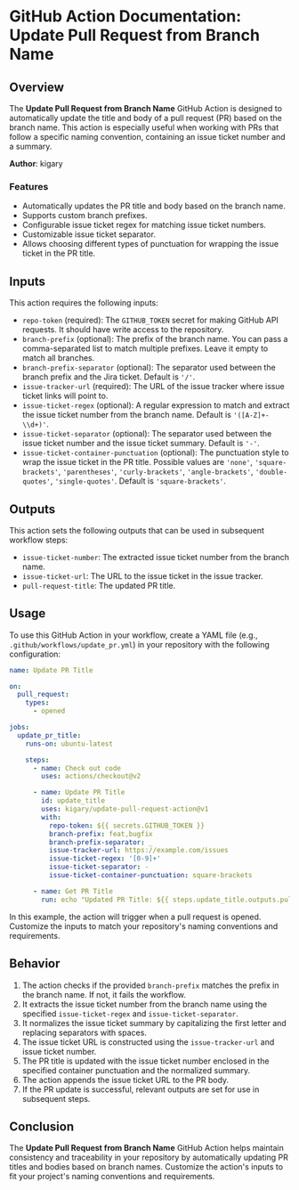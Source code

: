 # GitHub Action Documentation: Update Pull Request from Branch Name

## Overview

The **Update Pull Request from Branch Name** GitHub Action is designed to automatically update the title and body of a pull request (PR) based on the branch name. This action is especially useful when working with PRs that follow a specific naming convention, containing an issue ticket number and a summary.

**Author**: kigary

### Features

- Automatically updates the PR title and body based on the branch name.
- Supports custom branch prefixes.
- Configurable issue ticket regex for matching issue ticket numbers.
- Customizable issue ticket separator.
- Allows choosing different types of punctuation for wrapping the issue ticket in the PR title.

## Inputs

This action requires the following inputs:

- `repo-token` (required): The `GITHUB_TOKEN` secret for making GitHub API requests. It should have write access to the repository.
- `branch-prefix` (optional): The prefix of the branch name. You can pass a comma-separated list to match multiple prefixes. Leave it empty to match all branches.
- `branch-prefix-separator` (optional): The separator used between the branch prefix and the Jira ticket. Default is `'/'`.
- `issue-tracker-url` (required): The URL of the issue tracker where issue ticket links will point to.
- `issue-ticket-regex` (optional): A regular expression to match and extract the issue ticket number from the branch name. Default is `'([A-Z]+-\\d+)'`.
- `issue-ticket-separator` (optional): The separator used between the issue ticket number and the issue ticket summary. Default is `'-'`.
- `issue-ticket-container-punctuation` (optional): The punctuation style to wrap the issue ticket in the PR title. Possible values are `'none'`, `'square-brackets'`, `'parentheses'`, `'curly-brackets'`, `'angle-brackets'`, `'double-quotes'`, `'single-quotes'`. Default is `'square-brackets'`.

## Outputs

This action sets the following outputs that can be used in subsequent workflow steps:

- `issue-ticket-number`: The extracted issue ticket number from the branch name.
- `issue-ticket-url`: The URL to the issue ticket in the issue tracker.
- `pull-request-title`: The updated PR title.

## Usage

To use this GitHub Action in your workflow, create a YAML file (e.g., `.github/workflows/update_pr.yml`) in your repository with the following configuration:

```yaml
name: Update PR Title

on:
  pull_request:
    types:
      - opened

jobs:
  update_pr_title:
    runs-on: ubuntu-latest

    steps:
      - name: Check out code
        uses: actions/checkout@v2

      - name: Update PR Title
        id: update_title
        uses: kigary/update-pull-request-action@v1
        with:
          repo-token: ${{ secrets.GITHUB_TOKEN }}
          branch-prefix: feat,bugfix
          branch-prefix-separator: _
          issue-tracker-url: https://example.com/issues
          issue-ticket-regex: '[0-9]+'
          issue-ticket-separator: -
          issue-ticket-container-punctuation: square-brackets

      - name: Get PR Title
        run: echo "Updated PR Title: ${{ steps.update_title.outputs.pull-request-title }}"
```

In this example, the action will trigger when a pull request is opened. Customize the inputs to match your repository's naming conventions and requirements.

## Behavior

1. The action checks if the provided `branch-prefix` matches the prefix in the branch name. If not, it fails the workflow.
2. It extracts the issue ticket number from the branch name using the specified `issue-ticket-regex` and `issue-ticket-separator`.
3. It normalizes the issue ticket summary by capitalizing the first letter and replacing separators with spaces.
4. The issue ticket URL is constructed using the `issue-tracker-url` and issue ticket number.
5. The PR title is updated with the issue ticket number enclosed in the specified container punctuation and the normalized summary.
6. The action appends the issue ticket URL to the PR body.
7. If the PR update is successful, relevant outputs are set for use in subsequent steps.

## Conclusion

The **Update Pull Request from Branch Name** GitHub Action helps maintain consistency and traceability in your repository by automatically updating PR titles and bodies based on branch names. Customize the action's inputs to fit your project's naming conventions and requirements.
